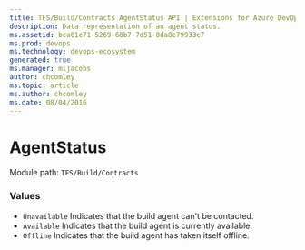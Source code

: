 ```yaml
---
title: TFS/Build/Contracts AgentStatus API | Extensions for Azure DevOps Services
description: Data representation of an agent status.
ms.assetid: bca01c71-5269-60b7-7d51-0da8e79933c7
ms.prod: devops
ms.technology: devops-ecosystem
generated: true
ms.manager: mijacobs
author: chcomley
ms.topic: article
ms.author: chcomley
ms.date: 08/04/2016
---
```


# AgentStatus

Module path: `TFS/Build/Contracts`

### Values

* `Unavailable` Indicates that the build agent can't be contacted.
* `Available` Indicates that the build agent is currently available.
* `Offline` Indicates that the build agent has taken itself offline.
